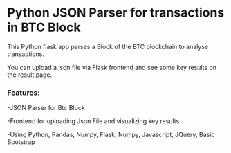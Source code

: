 
# Python JSON Parser for transactions in BTC Block
This Python flask app parses a Block of the BTC blockchain to analyse transactions.

You can upload a json file via Flask frontend and see some key results on the result page.

### Features:

-JSON Parser for Btc Block

-Frontend for uploading Json File and visualizing key results

-Using Python, Pandas, Numpy, Flask, Numpy, Javascript, JQuery, Basic Bootstrap


